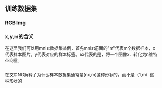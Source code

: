 ## 训练数据集

### RGB Img







### x,y,m的含义

在这里我们可以用mnist数据集举例，首先mnist前面的"m"代表m个数据样本，x代表样本图片，y代表对应的样本标签。nx代表的是，将一个图像x，转化为n维特征向量。

```mathematica

```

在文中NG解释了为什么样本数据集通常是(nx,m)这种形状的，而不是（1,m）这种形状的

